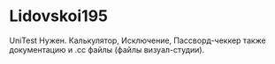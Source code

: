 # Lidovskoi195
UniTest
Нужен. Калькулятор, Исключение, Пассворд-чеккер
также документацию и .сс файлы (файлы визуал-студии).
